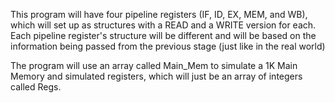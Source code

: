This program will have four pipeline registers (IF, ID, EX, MEM, and WB), which will set up as structures
with a READ and a WRITE version for each.  Each pipeline register's structure will be different and will be 
based on the information being passed from the previous stage (just like in the real world)

The program will use an array called Main_Mem to simulate a 1K Main Memory and simulated registers, which 
will just be an array of integers called Regs.
